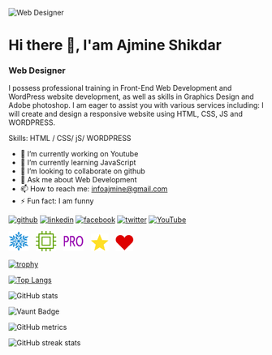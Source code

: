 ![Web Designer](https://scontent.fdac110-1.fna.fbcdn.net/v/t39.30808-6/405194923_279466501719497_98381293021627987_n.jpg?_nc_cat=108&ccb=1-7&_nc_sid=783fdb&_nc_ohc=Fk3zCOCo6sIAX8NtXJW&_nc_ht=scontent.fdac110-1.fna&oh=00_AfCtl2nq0K658tS8I7UyyuU16L7TR0CBmQMk_Vg8cfoFgQ&oe=65724758)
# Hi there 👋, I'am Ajmine Shikdar
### Web Designer
I possess professional training in Front-End Web Development and WordPress website development, as well as skills in Graphics Design and Adobe photoshop. I am eager to assist you with various services including:
I will create and design a responsive website using HTML, CSS, JS and WORDPRESS.

Skills: HTML / CSS/ jS/ WORDPRESS

- 🔭 I’m currently working on Youtube 
- 🌱 I’m currently learning JavaScript 
- 👯 I’m looking to collaborate on github 
- 💬 Ask me about Web Development 
- 📫 How to reach me: infoajmine@gmail.com 
- ⚡ Fun fact: I am funny 


[<img src='https://cdn.jsdelivr.net/npm/simple-icons@3.0.1/icons/github.svg' alt='github' height='40'>](https://github.com/https://github.com/ajmine12)  [<img src='https://cdn.jsdelivr.net/npm/simple-icons@3.0.1/icons/linkedin.svg' alt='linkedin' height='40'>](https://www.linkedin.com/in/https://www.linkedin.com/in/afifa-khanom-29430b260//)  [<img src='https://cdn.jsdelivr.net/npm/simple-icons@3.0.1/icons/facebook.svg' alt='facebook' height='40'>](https://www.facebook.com/https://www.facebook.com/profile.php?id=100089684470000)  [<img src='https://cdn.jsdelivr.net/npm/simple-icons@3.0.1/icons/twitter.svg' alt='twitter' height='40'>](https://twitter.com/https://twitter.com/AjmineShikdar)  [<img src='https://cdn.jsdelivr.net/npm/simple-icons@3.0.1/icons/youtube.svg' alt='YouTube' height='40'>](https://www.youtube.com/channel/https://www.youtube.com/channel/UClpuprmSyEHZZoaSHI0AraQ)  

<a href='https://archiveprogram.github.com/'><img src='https://raw.githubusercontent.com/acervenky/animated-github-badges/master/assets/acbadge.gif' width='40' height='40'></a> <a href='https://docs.github.com/en/developers'><img src='https://raw.githubusercontent.com/acervenky/animated-github-badges/master/assets/devbadge.gif' width='40' height='40'></a> <a href='https://github.com/pricing'><img src='https://raw.githubusercontent.com/acervenky/animated-github-badges/master/assets/pro.gif' width='40' height='40'></a> <a href='https://stars.github.com/'><img src='https://raw.githubusercontent.com/acervenky/animated-github-badges/master/assets/starbadge.gif' width='35' height='35'></a> <a href='https://docs.github.com/en/github/supporting-the-open-source-community-with-github-sponsors'><img src='https://raw.githubusercontent.com/acervenky/animated-github-badges/master/assets/sponsorbadge.gif' width='35' height='35'></a> 

[![trophy](https://github-profile-trophy.vercel.app/?username=https://github.com/ajmine12)](https://github.com/ryo-ma/github-profile-trophy)

[![Top Langs](https://github-readme-stats.vercel.app/api/top-langs/?username=https://github.com/ajmine12)](https://github.com/anuraghazra/github-readme-stats)

![GitHub stats](https://github-readme-stats.vercel.app/api?username=https://github.com/ajmine12&show_icons=true&count_private=true)  

![Vaunt Badge](https://api.vaunt.dev/v1/github/entities/https://github.com/ajmine12/contributions?format=svg&private=true)  

![GitHub metrics](https://metrics.lecoq.io/https://github.com/ajmine12)  

![GitHub streak stats](https://streak-stats.demolab.com/?user=https://github.com/ajmine12)  

